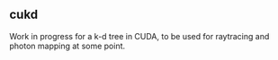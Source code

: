 cukd
----

Work in progress for a k-d tree in CUDA, to be used for raytracing and photon
mapping at some point.
